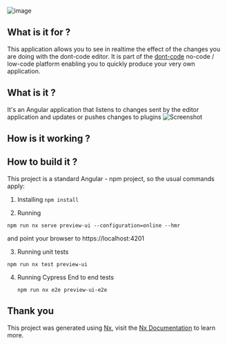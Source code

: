 ![image](https://dont-code.net/assets/logo-shadow-squared.png)
## What is it for ? 

This application allows you to see in realtime the effect of the changes you are doing with the dont-code editor.
It is part of the [dont-code](https://dont-code.net) no-code / low-code platform enabling you to quickly produce your very own application. 

## What is it ?
It's an Angular application that listens to changes sent by the editor application and updates or pushes changes to plugins
![Screenshot](https://dont-code.net/assets/Previewer%20Edit%20Task.png)

## How is it working ?

## How to build it ?
This project is a standard Angular - npm project, so the usual commands apply:

1. Installing
  `npm install`

2. Running

  `npm run nx serve preview-ui --configuration=online --hmr`

and point your browser to https://localhost:4201

3. Running unit tests

  `npm run nx test preview-ui`

4. Running Cypress End to end tests

   `npm run nx e2e preview-ui-e2e`

## Thank you

This project was generated using [Nx](https://nx.dev), visit the [Nx Documentation](https://nx.dev/angular) to learn more.

